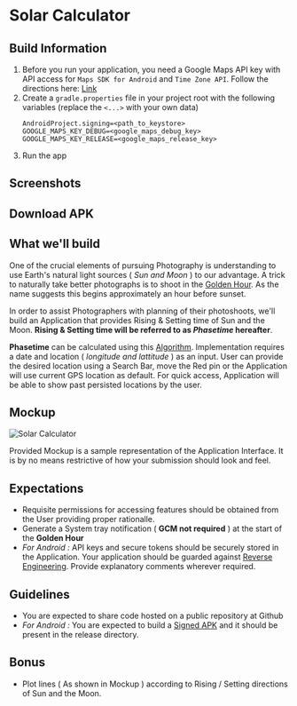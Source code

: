 # Solar Calculator

## Build Information

1. Before you run your application, you need a Google Maps API key with API access for `Maps SDK for Android` and `Time Zone API`. Follow the directions here: [Link](https://developers.google.com/maps/documentation/android/start#get-key)
2. Create a `gradle.properties` file in your project root with the following variables (replace the `<...>` with your own data)
    ```
    AndroidProject.signing=<path_to_keystore>
    GOOGLE_MAPS_KEY_DEBUG=<google_maps_debug_key>
    GOOGLE_MAPS_KEY_RELEASE=<google_maps_release_key>
    ```
3. Run the app

## Screenshots


## Download APK


## What we'll build
One of the crucial elements of pursuing Photography is understanding to use Earth's natural light sources ( *Sun and Moon* ) to our advantage. A trick to naturally take better photographs is to shoot in the [Golden Hour](https://en.wikipedia.org/wiki/Golden_hour_(photography)). As the name suggests this begins approximately an hour before sunset. 

In order to assist Photographers with planning of their photoshoots, we'll build an Application that provides Rising & Setting time of Sun and the Moon. **Rising & Setting time will be referred to as _Phasetime_ hereafter**. 

**Phasetime** can be calculated using this [Algorithm](https://web.archive.org/web/20161202180207/http://williams.best.vwh.net/sunrise_sunset_algorithm.htm). Implementation requires a date and location ( _longitude and lattitude_ ) as an input. User can provide the desired location using a Search Bar, move the Red pin or the Application will use current GPS location as default. For quick access, Application will be able to show past persisted locations by the user.


## Mockup
![Solar Calculator](https://i.imgur.com/cSeNZga.png)

Provided Mockup is a sample representation of the Application Interface. It is by no means restrictive of how your submission should look and feel. 

## Expectations
*  Requisite permissions for accessing features should be obtained from the User providing proper rationalle. 
* Generate a System tray notification ( **GCM not required** ) at the start of the **Golden Hour**
*  _For Android :_ API keys and secure tokens should be securely stored in the Application. Your application should be guarded against [Reverse Engineering](http://tinypic.com/r/24zjbe8/9). Provide explanatory comments wherever required.

## Guidelines
*  You are expected to share code hosted on a public repository at Github
* _For Android :_ You are expected to build a [Signed APK](https://developer.android.com/studio/publish/app-signing) and it should be present in the release directory.


## Bonus
* Plot lines ( As shown in Mockup ) according to Rising / Setting directions of Sun and the Moon.
